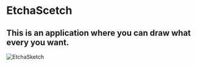 # EtchaScetch
## This is an application where you can draw what every you want.




![EtchaSketch](https://github.com/er1ck02/EtchaScetch/blob/master/etcha.png)
